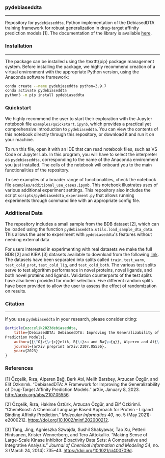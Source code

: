 ### pydebiaseddta
-----------------

Repository for `pydebiaseddta`, Python implementation of the DebiasedDTA training framework for robust generalization in drug-target affinity prediction models [1]. The documentation of the library is available [here](https://rizaozcelik.github.io/pydebiaseddta/).

### Installation
----------------
The package can be installed using the \texttt{pip} package management system. Before installing the package, we highly recommend creation of a virtual environment with the appropriate Python version, using the Anaconda software framework:
```bash
conda create --name pydebiaseddta python=3.9.7
conda activate pydebiaseddta
python3 -m pip install pydebiaseddta
```
### Quickstart
We highly recommend the user to start their exploration with the Jupyter notebook file `examples/quickstart.ipynb`, which provides a practical yet comprehensive introduction to `pydebiaseddta`. You can view the contents of this notebook directly through this repository, or download it and run it on your machine.

To run this file, open it with an IDE that can read notebook files, such as VS Code or Jupyter Lab. In this program, you will have to select the interpreter as `pydebiaseddta`, corresponding to the name of the Anaconda environment you just installed. The cells of the notebook will onboard you to the main functionalities of the repository.

To see examples of a broader range of functionalities, check the notebook file `examples/additional_use_cases.ipynb`. This notebook illustrates uses of various additional experiment settings. This repository also includes the script `scripts/pydebiaseddta_experiment.py` that allows running experiments through command line with an appropriate config file.

### Additional Data
The repository includes a small sample from the BDB dataset [2], which can be loaded using the function `pydebiaseddta.utils.load_sample_dta_data`. This allows the user to experiment with `pydebiaseddta`'s features without needing external data.

For users interested in experimenting with real datasets we make the full BDB [2] and KIBA [3] datasets available to download from the following [link](https://drive.google.com/drive/folders/1ihpWgYqugjEKEN9ceyTKCIQxpp1DP_XS?usp=drive_link). The datasets have been separated into splits called `train`, `test_warm`, `test_cold_prot`, `test_cold_lig`, and `test_cold_both`. The various test splits serve to test algorithm performance in novel proteins, novel ligands, and both novel proteins and ligands. Validation counterparts of the test splits have also been provided for model selection. Five different random splits have been provided to allow the user to assess the effect of randomization on results.

### Citation
------------
If you use `pydebiaseddta` in your research, please consider citing:

```bibtex
@article{ozccelik2023debiaseddta,
    title={DebiasedDTA: DebiasedDTA: Improving the Generalizability of Drug-Target Affinity
Prediction Models},
    author={{\"O}z{\c{c}}elik, R{\i}za and Ba{\u{g}}, Alperen and At{\i}l, Berk and Barsbey, Melih and {\"O}zg{\"u}r, Arzucan and {\"O}zk{\i}r{\i}ml{\i}, Elif},
    journal={arXiv preprint arXiv:2107.05556},
    year={2023}
}
```
### References
[1] Özçelik, Rıza, Alperen Bağ, Berk Atıl, Melih Barsbey, Arzucan Özgür, and Elif Özkırımlı. “DebiasedDTA: A Framework for Improving the Generalizability of Drug-Target Affinity Prediction Models.” arXiv, January 8, 2023. http://arxiv.org/abs/2107.05556.

[2] Özçelik, Rıza, Hakime Öztürk, Arzucan Özgür, and Elif Ozkirimli. “ChemBoost: A Chemical Language Based Approach for Protein - Ligand Binding Affinity Prediction.” _Molecular Informatics 40_, no. 5 (May 2021): e2000212. https://doi.org/10.1002/minf.202000212.

[3] Tang, Jing, Agnieszka Szwajda, Sushil Shakyawar, Tao Xu, Petteri Hintsanen, Krister Wennerberg, and Tero Aittokallio. “Making Sense of Large-Scale Kinase Inhibitor Bioactivity Data Sets: A Comparative and Integrative Analysis.” _Journal of Chemical Information and Modeling 54_, no. 3 (March 24, 2014): 735–43. https://doi.org/10.1021/ci400709d.


